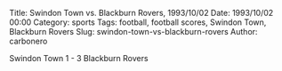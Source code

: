 Title: Swindon Town vs. Blackburn Rovers, 1993/10/02
Date: 1993/10/02 00:00
Category: sports
Tags: football, football scores, Swindon Town, Blackburn Rovers
Slug: swindon-town-vs-blackburn-rovers
Author: carbonero


Swindon Town 1 - 3 Blackburn Rovers
